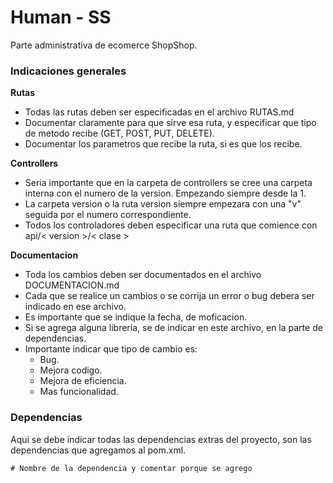 # Human - SS

Parte administrativa de ecomerce ShopShop.

### Indicaciones generales
**Rutas**
- Todas las rutas deben ser especificadas en el archivo RUTAS.md
- Documentar claramente para que sirve esa  ruta, y especificar que tipo de metodo recibe (GET, POST, PUT, DELETE).
- Documentar los parametros que recibe la ruta, si es que los recibe.

**Controllers**
- Seria importante que en la carpeta de controllers se cree una carpeta interna con el numero de la version. Empezando siempre desde la 1.
- La carpeta version o la ruta version siempre empezara con una "v" seguida por el numero correspondiente.
- Todos los controladores deben especificar una ruta que comience con api/< version >/< clase >

**Documentacion**
- Toda los cambios deben ser documentados en el archivo DOCUMENTACION.md
- Cada que se realice un cambios o se corrija un error o bug debera ser indicado en ese archivo.
- Es importante que se indique la fecha, de moficacion.
- Si se agrega alguna libreria, se de indicar en este archivo, en la parte de dependencias.
- Importante indicar que tipo de cambio es:
  - Bug.
  - Mejora codigo.
  - Mejora de eficiencia.
  - Mas funcionalidad.

### Dependencias
Aqui se debe indicar todas las dependencias extras del proyecto, son las dependencias que agregamos al pom.xml.
```
# Nombre de la dependencia y comentar porque se agrego
```

